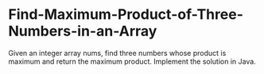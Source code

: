 # Find-Maximum-Product-of-Three-Numbers-in-an-Array
Given an integer array nums, find three numbers whose product is maximum and return the maximum product. Implement the solution in Java.
